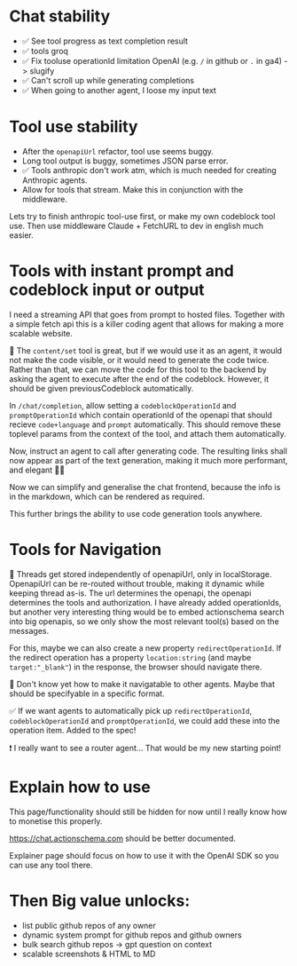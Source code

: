 # Chat stability

- ✅ See tool progress as text completion result
- ✅ tools groq
- ✅ Fix tooluse operationId limitation OpenAI (e.g. `/` in github or `.` in ga4) -> slugify
- ✅ Can't scroll up while generating completions
- ✅ When going to another agent, I loose my input text

# Tool use stability

- After the `openapiUrl` refactor, tool use seems buggy.
- Long tool output is buggy, sometimes JSON parse error.
- ✅ Tools anthropic don't work atm, which is much needed for creating Anthropic agents.
- Allow for tools that stream. Make this in conjunction with the middleware.

Lets try to finish anthropic tool-use first, or make my own codeblock tool use. Then use middleware Claude + FetchURL to dev in english much easier.

# Tools with instant prompt and codeblock input or output

I need a streaming API that goes from prompt to hosted files. Together with a simple fetch api this is a killer coding agent that allows for making a more scalable website.

🤔 The `content/set` tool is great, but if we would use it as an agent, it would not make the code visible, or it would need to generate the code twice. Rather than that, we can move the code for this tool to the backend by asking the agent to execute after the end of the codeblock. However, it should be given previousCodeblock automatically.

In `/chat/completion`, allow setting a `codeblockOperationId` and `promptOperationId` which contain operationId of the openapi that should recieve `code+language` and `prompt` automatically. This should remove these toplevel params from the context of the tool, and attach them automatically.

Now, instruct an agent to call after generating code. The resulting links shall now appear as part of the text generation, making it much more performant, and elegant 💪🔥

Now we can simplify and generalise the chat frontend, because the info is in the markdown, which can be rendered as required.

This further brings the ability to use code generation tools anywhere.

<!--
After I have this, create a tool that stream responds the first codeblock with keep-alive and stops at the end. This tool can be used from `generateHtmlMiddleware` and I never need to think about HTML anymore. The LOC of all my repos become much smaller!

Insight: this is my core competency, as it will improve the API. I'm wasting too much time on frontend, I can test programatically!
-->

# Tools for Navigation

🤔 Threads get stored independently of openapiUrl, only in localStorage. OpenapiUrl can be re-routed without trouble, making it dynamic while keeping thread as-is. The url determines the openapi, the openapi determines the tools and authorization. I have already added operationIds, but another very interesting thing would be to embed actionschema search into big openapis, so we only show the most relevant tool(s) based on the messages.

For this, maybe we can also create a new property `redirectOperationId`. If the redirect operation has a property `location:string` (and maybe `target:"_blank"`) in the response, the browser should navigate there.

🤔 Don't know yet how to make it navigatable to other agents. Maybe that should be specifyable in a specific format.

✅ If we want agents to automatically pick up `redirectOperationId`, `codeblockOperationId` and `promptOperationId`, we could add these into the operation item. Added to the spec!

❗️ I really want to see a router agent... That would be my new starting point!

# Explain how to use

This page/functionality should still be hidden for now until I really know how to monetise this properly.

https://chat.actionschema.com should be better documented.

Explainer page should focus on how to use it with the OpenAI SDK so you can use any tool there.

# Then Big value unlocks:

- list public github repos of any owner
- dynamic system prompt for github repos and github owners
- bulk search github repos -> gpt question on context
- scalable screenshots & HTML to MD
